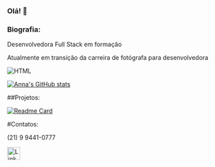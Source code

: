 ### Olá! 👋

### Biografia:

Desenvolvedora Full Stack em formação

Atualmente em transição da carreira de fotógrafa para desenvolvedora

![HTML](https://img.shields.io/badge/HTML5-E34F26?style=for-the-badge&logo=html5&logoColor=white)

[![Anna's GitHub stats](https://github-readme-stats.vercel.app/api?username=AnnaCombat&theme=onedark)](https://github.com/anuraghazra/github-readme-stats)

##Projetos:

[![Readme Card](https://github-readme-stats.vercel.app/api/pin/?username=AnnaCombat&repo=annacombat.github.io)](https://github.com/anuraghazra/github-readme-stats)

#Contatos: 

(21) 9 9441-0777

[<img src='https://img.shields.io/badge/LinkedIn-0077B5?style=for-the-badge&logo=linkedin&logoColor=white' alt='Linkedin' height='30'>](https://www.linkedin.com/in/anna-combat)
